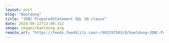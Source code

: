 ```yaml
---
layout: post
blog: "Baeldung"
title: "JDBC PreparedStatement SQL IN clause"
date: 2024-08-22T13:00:31Z
image: images/baeldung.png
remote_url: "https://feeds.feedblitz.com/~/903297503/0/baeldung~JDBC-PreparedStatement-SQL-IN-clause"
---
```

